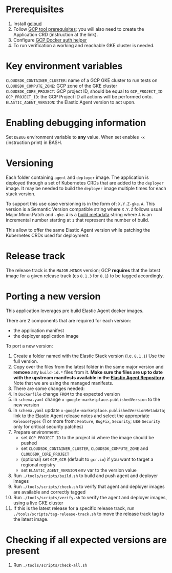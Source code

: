 # Prerequisites

1. Install [gcloud]
2. Follow [GCP tool prerequisites]; you will also need to create the Application CRD (instruction at the link).
3. Configure [GCP Docker auth helper]
4. To run verification a working and reachable GKE cluster is needed.

[gcloud]: https://cloud.google.com/sdk/docs/install
[GCP tool prerequisites]: https://github.com/GoogleCloudPlatform/marketplace-k8s-app-tools/blob/master/docs/tool-prerequisites.md
[GCP Docker auth helper]: https://cloud.google.com/container-registry/docs/advanced-authentication

# Key environment variables

`CLOUDSDK_CONTAINER_CLUSTER`: name of a GCP GKE cluster to run tests on
`CLOUDSDK_COMPUTE_ZONE`: GCP zone of the GKE cluster
`CLOUDSDK_CORE_PROJECT`: GCP project ID, should be equal to `GCP_PROJECT_ID`
`GCP_PROJECT_ID`: the GCP Project ID all actions will be performed onto.
`ELASTIC_AGENT_VERSION`: the Elastic Agent version to act upon.

# Enabling debugging information

Set `DEBUG` environment variable to **any** value. When set enables `-x` (instruction print) in BASH.

# Versioning

Each folder containing `agent` and `deployer` image. The application is deployed through a set of Kubernetes CRDs that are added to the `deployer` image. It may be needed to build the `deployer` image multiple times for each stack version. 

To support this use case versioning is in the form of: `X.Y.Z-gke.A`. This version is a Semantic Version compatible string where `X.Y.Z` follows usual Major.Minor.Patch and `-gke.A` is a [build metadata](https://semver.org/#spec-item-10) string where `A` is an incremental number starting at `1` that represent the number of build.

This allow to offer the same Elastic Agent version while patching the Kubernetes CRDs used for deployment.

# Release track

The release track is the `MAJOR.MINOR` version; GCP **requires** that the latest image for a given release track (es `8.1.3` for `8.1`) to be tagged accordingly.

# Porting a new version

This application leverages pre build Elastic Agent docker images.

There are 2 components that are required for each version:
- the application manifest
- the deployer application image

To port a new version:
1. Create a folder named with the Elastic Stack version (i.e. `8.1.1`)
   Use the full version.
2. Copy over the files from the latest folder in the same major version and **remove** any `build-id.*` files from it.
**Make sure the files are up to date with the upstream manifests available in the [Elastic Agent Repository](https://github.com/elastic/elastic-agent/tree/main/deploy/kubernetes)**. Note that we are using the managed manifests.
3. There are some changes needed:
  1. in `Dockerfile` change `FROM` to the expected version
  2. in `schema.yaml` change `x-google-marketplace.publishedVersion` to the new version
  3. in `schema.yaml` update `x-google-marketplace.publishedVersionMetadata`; link to the Elastic Agent release notes and select the appropriate `ReleaseTypes` (1 or more from: `Feature`, `BugFix`, `Security`; use `Security` only for critical security patches)
4. Prepare environment:
   - set `GCP_PROJECT_ID` to the project id where the image should be pushed
   - set `CLOUDSDK_CONTAINER_CLUSTER`, `CLOUDSDK_COMPUTE_ZONE` and `CLOUDSDK_CORE_PROJECT`
   - (optional) set `GCP_GCR` (default to `gcr.io`) if you want to target a regional registry
   - set `ELASTIC_AGENT_VERSION` env var to the version value
5. Run `./tools/scripts/build.sh` to build and push agent and deployer images
6. Run `./tools/scripts/check.sh` to verify that agent and deployer images are available and correctly tagged
7. Run `./tools/scripts/verify.sh` to verify the agent and deployer images, using a live GKE cluster
8. If this is the latest release for a specific release track, run `./tools/scripts/tag-release-track.sh` to move the release track tag to the latest image. 

# Checking if all expected versions are present

1. Run `./tools/scripts/check-all.sh`
